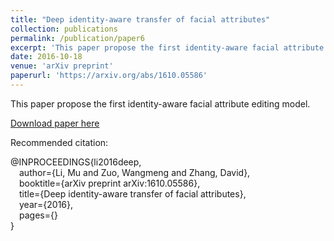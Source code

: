 ```yaml
---
title: "Deep identity-aware transfer of facial attributes"
collection: publications
permalink: /publication/paper6
excerpt: 'This paper propose the first identity-aware facial attribute editing model.'
date: 2016-10-18
venue: 'arXiv preprint'
paperurl: 'https://arxiv.org/abs/1610.05586'
---
```

This paper propose the first identity-aware facial attribute editing model.

[Download paper here](https://arxiv.org/abs/1610.05586)

Recommended citation: 

@INPROCEEDINGS{li2016deep,  
&emsp;author={Li, Mu and Zuo, Wangmeng and Zhang, David},  
&emsp;booktitle={arXiv preprint arXiv:1610.05586},   
&emsp;title={Deep identity-aware transfer of facial attributes},   
&emsp;year={2016},  
&emsp;pages={}  
}
